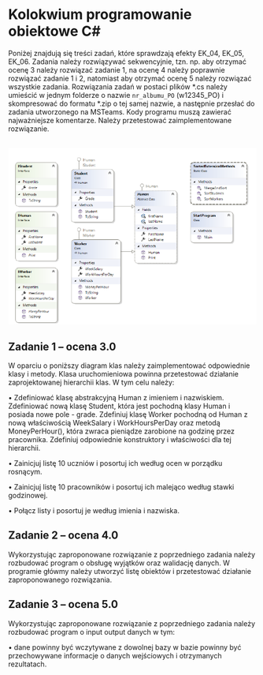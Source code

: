 # Kolokwium programowanie obiektowe C#

Poniżej znajdują się treści zadań, które sprawdzają efekty EK_04, EK_05, EK_06. Zadania należy rozwiązywać sekwencyjnie, tzn. np. aby otrzymać ocenę 3 należy rozwiązać zadanie 1, na ocenę 4 należy poprawnie rozwiązać zadanie 1 i 2, natomiast aby otrzymać ocenę 5 należy rozwiązać wszystkie zadania. Rozwiązania zadań w postaci plików *.cs należy umieścić w jednym folderze o nazwie `nr_albumu_PO` (w12345_PO) i skompresować do formatu *.zip o tej samej nazwie, a następnie przesłać do zadania utworzonego na MSTeams. Kody programu muszą zawierać najważniejsze komentarze. Należy przetestować zaimplementowane rozwiązanie.

<br>![exam](../img/image4.png)

## Zadanie 1 – ocena 3.0
W oparciu o poniższy diagram klas należy zaimplementować odpowiednie klasy i metody. Klasa uruchomieniowa powinna przetestować działanie zaprojektowanej hierarchii klas.
W tym celu należy:

• Zdefiniować klasę abstrakcyjną Human z imieniem i nazwiskiem. Zdefiniować nową klasę Student, która jest pochodną klasy Human i posiada nowe pole - grade. Zdefiniuj klasę Worker pochodną od Human z nową właściwością WeekSalary i WorkHoursPerDay oraz metodą MoneyPerHour(), która zwraca pieniądze zarobione na godzinę przez pracownika. Zdefiniuj odpowiednie konstruktory i właściwości dla tej hierarchii.

• Zainicjuj listę 10 uczniów i posortuj ich według ocen w porządku rosnącym.

• Zainicjuj listę 10 pracowników i posortuj ich malejąco według stawki godzinowej.

• Połącz listy i posortuj je według imienia i nazwiska.

## Zadanie 2 – ocena 4.0
Wykorzystując zaproponowane rozwiązanie z poprzedniego zadania należy rozbudować program o obsługę wyjątków oraz walidację danych. W programie główmy należy utworzyć listę obiektów i przetestować działanie zaproponowanego rozwiązania.

## Zadanie 3 – ocena 5.0
Wykorzystując zaproponowane rozwiązanie z poprzedniego zadania należy rozbudować program o input output danych w tym:

• dane powinny być wczytywane z dowolnej bazy w bazie powinny być przechowywane informacje o danych wejściowych i otrzymanych rezultatach.
